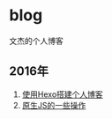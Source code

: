 # blog
文杰的个人博客

## 2016年

1. [使用Hexo搭建个人博客](https://github.com/VonJie/gitBlog/issues/1)
1. [原生JS的一些操作](https://github.com/VonJie/gitBlog/issues/2)
